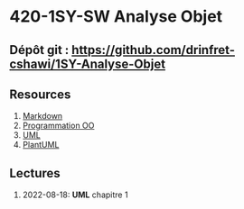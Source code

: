 # 420-1SY-SW Analyse Objet

## Dépôt git : https://github.com/drinfret-cshawi/1SY-Analyse-Objet

## Resources

1. [Markdown](https://bitbucket.org/tutorials/markdowndemo/src/master/)
2. [Programmation OO](https://bpesquet.developpez.com/tutoriels/csharp/programmation-orientee-objet-csharp/)
3. [UML](https://laurent-audibert.developpez.com/Cours-UML/)
4. [PlantUML](https://plantuml.com/fr/)

## Lectures

1. 2022-08-18: **UML** chapitre 1
